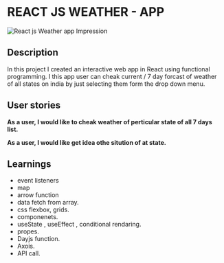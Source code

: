 # REACT JS WEATHER - APP

<img src="https://user-images.githubusercontent.com/86844932/219060251-b186e82e-40c6-4870-a960-68a31aa6264d.png" alt="React js Weather app Impression"/>

## Description

In this project I created an interactive web app in React using functional programming. I this app user can cheak current / 7 day forcast of weather of all states on india by just selecting them form the drop down menu.

## User stories

**As a user, I would like to cheak weather of perticular state of all 7 days list.**

**As a user, I would like get idea othe sitution of at state.**

## Learnings

* event listeners
* map
* arrow function
* data fetch from array. 
* css flexbox, grids.
* componenets.
* useState , useEffect , conditional rendaring.
* propes.
* Dayjs function.
* Axois.
* API call.
